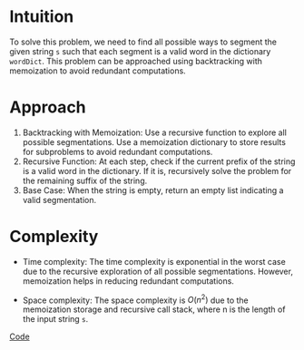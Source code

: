 # Intuition
To solve this problem, we need to find all possible ways to segment the given string `s` such that each segment is a valid word in the dictionary `wordDict`. This problem can be approached using backtracking with memoization to avoid redundant computations.

# Approach
1. Backtracking with Memoization: Use a recursive function to explore all possible segmentations. Use a memoization dictionary to store results for subproblems to avoid redundant computations.
2. Recursive Function: At each step, check if the current prefix of the string is a valid word in the dictionary. If it is, recursively solve the problem for the remaining suffix of the string.
3. Base Case: When the string is empty, return an empty list indicating a valid segmentation.


# Complexity
- Time complexity:
The time complexity is exponential in the worst case due to the recursive exploration of all possible segmentations. However, memoization helps in reducing redundant computations.

- Space complexity:
The space complexity is $O(n^2)$ due to the memoization storage and recursive call stack, where n is the length of the input string `s`.

[Code](./140-Word-Break-II.ts)